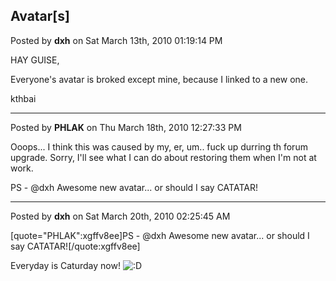 ## Avatar[s]
Posted by **dxh** on Sat March 13th, 2010 01:19:14 PM

HAY GUISE,

Everyone's avatar is broked except mine, because I linked to a new one.

kthbai

--------------------------------------------------------------------------------

Posted by **PHLAK** on Thu March 18th, 2010 12:27:33 PM

Ooops... I think this was caused by my, er, um.. fuck up durring th forum upgrade.  Sorry, I'll see what I can do about restoring them when I'm not at work.

PS - @dxh Awesome new avatar... or should I say CATATAR!

--------------------------------------------------------------------------------

Posted by **dxh** on Sat March 20th, 2010 02:25:45 AM

[quote=&quot;PHLAK&quot;:xgffv8ee]PS - @dxh Awesome new avatar... or should I say CATATAR![/quote:xgffv8ee]

Everyday is Caturday now! <!-- s:D --><img src="{SMILIES_PATH}/icon_e_biggrin.gif" alt=":D" title="Very Happy" /><!-- s:D -->
